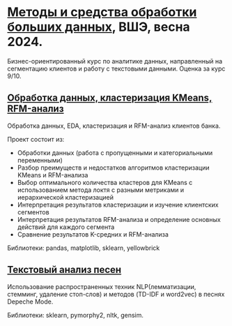 # [Методы и средства обработки больших данных](https://www.hse.ru/edu/courses/570803085), ВШЭ, весна 2024.

Бизнес-ориентированный курс по аналитике данных, направленный на сегментацию клиентов и работу с текстовыми данными. Оценка за курс 9/10.

## [Обработка данных, кластеризация KMeans, RFM-анализ](clusterization/EDA_KMeans_RFM_analysis.ipynb)  

Обработка данных, EDA, кластеризация и RFM-анализ клиентов банка.

Проект состоит из:
* Обработки данных (работа с пропущенными и категориальными переменными)
* Разбор преимуществ и недостатков алгоритмов кластеризации KMeans и RFM-анализа
* Выбор оптимального количества кластеров для KMeans с использованием метода локтя с разными метриками и иерархической кластеризацией
* Интерпретация результатов кластеризации и изучение клиентских сегментов
* Интерпретация результатов RFM-анализа и определение основных действий для каждого сегмента
* Сравнение результатов K-средних и RFM-анализа

Библиотеки: pandas, matplotlib, sklearn, yellowbrick

## [Текстовый анализ песен](NLP/NLP_songs.ipynb)

Использование распространенных техник NLP(лемматизации, стемминг, удаление стоп-слов) и методов (TD-IDF и word2vec) в песнях Depeche Mode.

Библиотеки: sklearn, pymorphy2, nltk, gensim.
